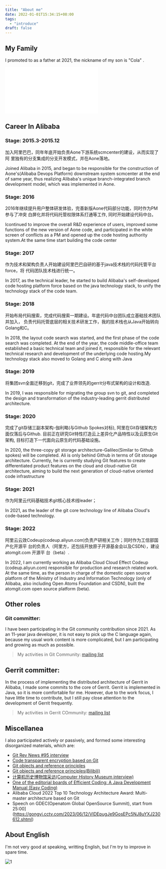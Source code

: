 ```yaml
---
title: "About me"
date: 2022-01-01T15:34:15+08:00
tags:
  - "introduce"
draft: false
---
```


## My Family

I promoted to as a father at 2021, the nickname of my son is "Cola" .

<iframe src="//player.bilibili.com/player.html?aid=530117835&bvid=BV1Wu41187n9&cid=1170226831&page=1" scrolling="no" border="0" frameborder="no" framespacing="0" allowfullscreen="true"> </iframe>

## Career In Alibaba

### Stage: 2015.3-2015.12

加入阿里巴巴，同年年底开始负责Aone下游系统scmcenter的建设，从而实现了阿
里独有的分支集成的分支开发模式，并在Aone落地。

Joined Alibaba in 2015, and began to be responsible for the construction of
Aone's(Alibaba Devops Platform) downstream system scmcenter at the end of same
year, thus realizing Alibaba's unique branch-integrated branch development
model, which was implemented in Aone.

### Stage: 2016

2016年继续提升用户整体研发体验，完善新版Aone代码部分功能，同时作为PM参与了冲突
白屏化并将代码托管权限体系打通等工作, 同时开始建设代码中台。

Icontinued to improve the overall R&D experience of users, improved
some functions of the new version of Aone code, and participated in the white
screen of conflicts as a PM and opened up the code hosting authority system.At
the same time start building the code center


### Stage: 2017

作为技术和架构负责人开始建设阿里巴巴自研的基于java技术栈的代码托管平台force，将
代码团队技术栈进行统一。

In 2017, as the technical leader, he started to build Alibaba's self-developed
code hosting platform force based on the java technology stack, to unify the
technology stack of the code team.

### Stage: 2018

开始布局代码搜索，完成代码搜索一期建设。年底代码中台团队成立基础技术团队并加入，
负责代码托管底层的相关技术研发工作，我的技术栈也从Java开始转向Golang和C。

In 2018, the layout code search was started, and the first phase of the code
search was completed. At the end of the year, the code middle-office team
established a basic technical team and joined it, responsible for the relevant
technical research and development of the underlying code hosting.My technology
stack also moved to Golang and C along with Java

### Stage: 2019

将集团svn全面迁移到git，完成了业界领先的gerrit分布式架构的设计和改造.

In 2019, I was responsible for migrating the group svn to git, and completed the
design and transformation of the industry-leading gerrit distributed
architecture.

### Stage: 2020

完成了git存储三副本架构-伽利略(与Github Spokes对标), 阿里在Git存储架构方
面仅落后与Github. 目前正在研究Git特性打造云上差异化产品特性以及云原生Git架构,
目标打造下一代面向云原生的代码基础设施。

In 2020, the three-copy git storage architecture-Galileo(Similar to Github
spokes) will be completed. Ali is only behind Github in terms of Git storage
architecture. Currently, he is currently studying Git features to create
differentiated product features on the cloud and cloud-native Git architecture,
aiming to build the next generation of cloud-native oriented code infrastructure

### Stage: 2021

作为阿里云代码基础技术git核心技术线leader；

In 2021, as the leader of the git core technology line of Alibaba Cloud's
code-based technology.

### Stage: 2022

阿里云云效Codeup(codeup.aliyun.com)负责产研相关工作；同时作为工信部国产化开源平
台的负责人（阿里方，还包括开放原子开源基金会以及CSDN），建设 atomgit.com 开源平
台（beta）.

In 2022, I am currently working as Alibaba Cloud Cloud Effect Codeup
(codeup.aliyun.com) responsible for production and research related work. At the
same time, as the person in charge of the domestic open source platform of the
Ministry of Industry and Information Technology (only of Alibaba, also including
Open Atoms Foundation and CSDN), built the atomgit.com open source platform (beta).

## Other roles

### Git committer: 

I have been participating in the Git community contribution since 2021. As an
11-year java developer, it is not easy to pick up the C language again, because
my usual work content is more complicated, but I am participating and growing as
much as possible.

> My activities in Git Community: [mailing list](https://lore.kernel.org/git/?q=Teng+Long "mailing list")

## Gerrit committer:

In the process of implementing the distributed architecture of Gerrit in
Alibaba, I made some commits to the core of Gerrit. Gerrit is implemented in
Java, so it is more comfortable for me. However, due to the work focus, I have
little time to contribute, but I still pay close attention to the development of
Gerrit frequently.

> My activities in Gerrit COmmunity: [mailing list](https://gerrit-review.googlesource.com/q/dyroneteng@gmail.com "mailing list")

## Miscellanea

I also participated actively or passively, and formed some interesting
disorganized materials, which are:

* [Git Rev News #95 interview](https://git.github.io/rev_news/2023/01/31/edition-95/ "Git Rev News #95 interview")
* [Code transparent encryption based on Git](https://mp.weixin.qq.com/s/i5oHyDz-UiFdYXTku8cGLw)
* [Git objects and reference principles](https://mp.weixin.qq.com/s/UTETcreecYfotJzlR1fAkw)
* [Git objects and reference principles(Bilibili)](https://www.bilibili.com/video/BV1a44y1b7tm)
* [计算机历史博物馆采访(Computer History Museum interview)](https://www.xiaoyuzhoufm.com/episode/63ea3205e99bdef7d39ea6d8)
* [One of the editorial boards of Efficient Coding: A Java Development Manual (Easy Coding)](https://github.com/alibaba/p3c/blob/master/Java%E5%BC%80%E5%8F%91%E6%89%8B%E5%86%8C(%E9%BB%84%E5%B1%B1%E7%89%88).pdf)
* Alibaba Cloud 2022 Top 10 Technology Architecture Award: Multi-master architecture based on Git
* Speech on GDEC(Openatom Global OpenSource Summit), start from 25:00](https://gongyi.cctv.com/2023/06/12/VIDEpugJe9GosEPc5NJ8uYXJ230612.shtml) 

## About English

I'm not very good at speaking, writting English, but I'm try to improve in spare
time.

![1](https://intranetproxy.alipay.com/skylark/lark/0/2022/png/2601/1655300175101-c07b2c8e-2f23-4943-b3a6-d50239e0f08a.png?x-oss-process=image%2Fresize%2Cw_500%2Climit_0)
